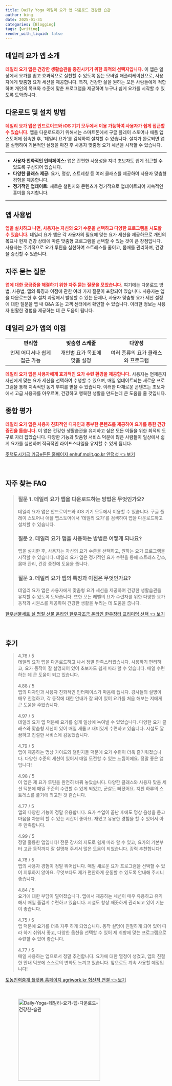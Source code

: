 ```yaml
---
title: Daily Yoga 데일리 요가 앱 다운로드 건강한 습관
author: bing
date: 2025-01-31
categories: [Blogging]
tags: [writing]
render_with_liquid: false
---
```



<h2 id='데일리 요가 앱 소개'>데일리 요가 앱 소개</h2>

<p><b><span style="color: #ee2323;">데일리 요가 앱은 건강한 생활습관을 증진시키기 위한 최적의 선택지입니다.</span></b> 이 앱은 일상에서 요가를 쉽고 효과적으로 실천할 수 있도록 돕는 모바일 애플리케이션으로, 사용자에게 맞춤형 요가 세션을 제공합니다. 특히, 건강한 삶을 원하는 모든 사람들에게 적합하며 개인의 목표와 수준에 맞춘 프로그램을 제공하여 누구나 쉽게 요가를 시작할 수 있도록 도와줍니다.</p>

<h2 id='다운로드 및 설치 방법'>다운로드 및 설치 방법</h2>

<p><b><span style="color: #ee2323;">데일리 요가 앱은 안드로이드와 iOS 기기 모두에서 이용 가능하여 사용자가 쉽게 접근할 수 있습니다.</span></b> 앱을 다운로드하기 위해서는 스마트폰에서 구글 플레이 스토어나 애플 앱스토어에 접속한 후, '데일리 요가'를 검색하여 설치할 수 있습니다. 설치가 완료되면 앱을 실행하여 기본적인 설정을 마친 후 사용자 맞춤형 요가 세션을 시작할 수 있습니다.</p>

<hr />

<ul>
    <li><b>사용자 친화적인 인터페이스:</b> 앱은 간편한 사용성을 지녀 초보자도 쉽게 접근할 수 있도록 구성되어 있습니다.</li>
    <li><b>다양한 클래스 제공:</b> 요가, 명상, 스트레칭 등 여러 클래스를 제공하여 사용자 맞춤형 경험을 제공합니다.</li>
    <li><b>정기적인 업데이트:</b> 새로운 챌린지와 콘텐츠가 정기적으로 업데이트되어 지속적인 흥미를 유지합니다.</li>
</ul>

<hr />

<h2 id='앱 사용법'>앱 사용법</h2>

<p><b><span style="color: #ee2323;">앱을 설치하고 나면, 사용자는 자신의 요가 수준을 선택하고 다양한 프로그램을 시도할 수 있습니다.</span></b> 데일리 요가 앱은 각 사용자의 필요에 맞는 요가 세션을 제공하므로 개인의 목표나 현재 건강 상태에 따른 맞춤형 프로그램을 선택할 수 있는 것이 큰 장점입니다. 사용자는 주기적으로 요가 루틴을 실천하여 스트레스를 줄이고, 몸매를 관리하며, 건강을 증진할 수 있습니다.</p>

<h2 id='자주 묻는 질문'>자주 묻는 질문</h2>

<p><b><span style="color: #ee2323;">앱에 대한 궁금증을 해결하기 위한 자주 묻는 질문을 모았습니다.</span></b> 
여기에는 다운로드 방법, 사용법, 앱의 특징과 이점에 관한 여러 가지 질문이 포함되어 있습니다. 사용자는 앱을 다운로드한 후 설치 과정에서 발생할 수 있는 문제나, 사용자 맞춤형 요가 세션 설정에 대한 질문을 앱 내 Q&A 또는 고객 센터에서 확인할 수 있습니다. 이러한 정보는 사용자 원활한 경험을 제공하는 데 큰 도움이 됩니다.</p>

<h2 id='데일리 요가 앱의 이점'>데일리 요가 앱의 이점</h2>

<table>
    <tr>
        <td style="text-align: center; height: 17px;"><b>편리함</b></td>
        <td style="text-align: center; height: 17px;"><b>맞춤형 스케줄</b></td>
        <td style="text-align: center; height: 17px;"><b>다양성</b></td>
    </tr>
    <tr>
        <td style="text-align: center; height: 17px;">언제 어디서나 쉽게 접근 가능</td>
        <td style="text-align: center; height: 17px;">개인별 요가 목표에 맞춤 설정</td>
        <td style="text-align: center; height: 17px;">여러 종류의 요가 클래스와 프로그램</td>
    </tr>
</table>

<p><b><span style="color: #ee2323;">데일리 요가 앱은 사용자에게 효과적인 요가 수련 환경을 제공합니다.</span></b> 사용자는 언제든지 자신에게 맞는 요가 세션을 선택하여 수행할 수 있으며, 매일 업데이트되는 새로운 프로그램을 통해 지속적인 동기 부여를 받을 수 있습니다. 이러한 다채로운 콘텐츠는 초보자에서 고급 사용자를 아우르며, 건강하고 행복한 생활을 만드는데 큰 도움을 줄 것입니다.</p>

<h2 id='종합 평가'>종합 평가</h2>

<p><b><span style="color: #ee2323;">데일리 요가 앱은 사용자 친화적인 디자인과 풍부한 콘텐츠를 제공하여 요가를 통한 건강 증진을 돕습니다.</span></b> 이 앱은 건강한 생활습관을 유지하고 싶은 모든 이들을 위한 최적의 도구로 자리 잡았습니다. 다양한 기능과 맞춤형 서비스 덕분에 많은 사람들이 일상에서 쉽게 요가를 실천하며 적극적인 라이프스타일을 유지할 수 있게 됩니다.</p>


<p><a class="click-button" title="주택도시기금 기금e든든 홈페이지 enhuf.molit.go.kr 안정성" href="https://somered.github.io/posts/%EC%A3%BC%ED%83%9D%EB%8F%84%EC%8B%9C%EA%B8%B0%EA%B8%88-%EA%B8%B0%EA%B8%88e%EB%93%A0%EB%93%A0-%ED%99%88%ED%8E%98%EC%9D%B4%EC%A7%80-enhuf.molit.go.kr-%EC%95%88%EC%A0%95%EC%84%B1/" rel="dofollow">주택도시기금 기금e든든 홈페이지 enhuf.molit.go.kr 안정성 👈 보기</a></p><br>
<h2 id='자주_찾는_FAQ'>자주 찾는 FAQ</h2>
<div itemscope="" itemtype="https://schema.org/FAQPage"> 
<blockquote> 
<div itemscope="" itemprop="mainEntity" itemtype="https://schema.org/Question"> 
<h3 itemprop="name">질문 1. 데일리 요가 앱을 다운로드하는 방법은 무엇인가요?</h3> 
<div itemscope="" itemprop="acceptedAnswer" itemtype="https://schema.org/Answer"> 
<span itemprop="text"> 
<p>데일리 요가 앱은 안드로이드와 iOS 기기 모두에서 이용할 수 있습니다. 구글 플레이 스토어나 애플 앱스토어에서 '데일리 요가'를 검색하여 앱을 다운로드하고 설치할 수 있습니다.</p> 
</span> 
</div> 
</div> 

<div itemscope="" itemprop="mainEntity" itemtype="https://schema.org/Question"> 
<h3 itemprop="name">질문 2. 데일리 요가 앱을 사용하는 방법은 어떻게 되나요?</h3> 
<div itemscope="" itemprop="acceptedAnswer" itemtype="https://schema.org/Answer"> 
<span itemprop="text"> 
<p>앱을 설치한 후, 사용자는 자신의 요가 수준을 선택하고, 원하는 요가 프로그램을 시작할 수 있습니다. 데일리 요가 앱은 정기적인 요가 수련을 통해 스트레스 감소, 몸매 관리, 건강 증진에 도움을 줍니다.</p> 
</span> 
</div> 
</div> 

<div itemscope="" itemprop="mainEntity" itemtype="https://schema.org/Question"> 
<h3 itemprop="name">질문 3. 데일리 요가 앱의 특징과 이점은 무엇인가요?</h3> 
<div itemscope="" itemprop="acceptedAnswer" itemtype="https://schema.org/Answer"> 
<span itemprop="text"> 
<p>데일리 요가 앱은 사용자에게 맞춤형 요가 세션을 제공하여 건강한 생활습관을 유지할 수 있도록 도와줍니다. 또한 모든 레벨의 요가 수련자를 위한 다양한 요가 동작과 시퀀스를 제공하여 건강한 생활을 누리는 데 도움을 줍니다.</p> 
</span> 
</div> 
</div> 
</blockquote> 
</div>
<p><a class="click-button" title="한우선물세트 설 명절 선물 온라인 한우자조금 온라인 한우장터 프리미엄 선택" href="https://somered.github.io/posts/%ED%95%9C%EC%9A%B0%EC%84%A0%EB%AC%BC%EC%84%B8%ED%8A%B8-%EC%84%A4-%EB%AA%85%EC%A0%88-%EC%84%A0%EB%AC%BC-%EC%98%A8%EB%9D%BC%EC%9D%B8-%ED%95%9C%EC%9A%B0%EC%9E%90%EC%A1%B0%EA%B8%88-%EC%98%A8%EB%9D%BC%EC%9D%B8-%ED%95%9C%EC%9A%B0%EC%9E%A5%ED%84%B0-%ED%94%84%EB%A6%AC%EB%AF%B8%EC%97%84-%EC%84%A0%ED%83%9D/" rel="dofollow">한우선물세트 설 명절 선물 온라인 한우자조금 온라인 한우장터 프리미엄 선택 👈 보기</a></p><br>
<h2 id='후기'>후기</h2>
<div itemscope itemtype="https://schema.org/Product">
  <blockquote>
  <div itemprop="review" itemscope itemtype="https://schema.org/Review">
      <div itemprop="reviewRating" itemscope itemtype="https://schema.org/Rating"> <span itemprop="ratingValue">4.76</span> / <span itemprop="bestRating">5</span> </div>
      <span itemprop="reviewBody">데일리 요가 앱을 다운로드하고 나서 정말 만족스러웠습니다. 사용하기 편리하고, 요가 동작이 잘 설명되어 있어 초보자도 쉽게 따라 할 수 있습니다. 매일 수련하는 데 큰 도움이 되고 있습니다.</span>
  </div>
  <br>
  <div itemprop="review" itemscope itemtype="https://schema.org/Review">
      <div itemprop="reviewRating" itemscope itemtype="https://schema.org/Rating"> <span itemprop="ratingValue">4.88</span> / <span itemprop="bestRating">5</span> </div>
      <span itemprop="reviewBody">앱의 디자인과 사용자 친화적인 인터페이스가 마음에 듭니다. 강사들의 설명이 매우 친절하고, 각 동작에 대한 안내가 잘 되어 있어 요가를 처음 해보는 저에게 큰 도움을 주었습니다.</span>
  </div>
  <br>
  <div itemprop="review" itemscope itemtype="https://schema.org/Review">
      <div itemprop="reviewRating" itemscope itemtype="https://schema.org/Rating"> <span itemprop="ratingValue">4.97</span> / <span itemprop="bestRating">5</span> </div>
      <span itemprop="reviewBody">데일리 요가 앱 덕분에 요가를 쉽게 일상에 녹여낼 수 있었습니다. 다양한 요가 클래스와 맞춤형 세션이 있어 매일 새롭고 재미있게 수련하고 있습니다. 시설도 깔끔하고 친절한 서비스에 감동했습니다.</span>
  </div>
  <br>
  <div itemprop="review" itemscope itemtype="https://schema.org/Review">
      <div itemprop="reviewRating" itemscope itemtype="https://schema.org/Rating"> <span itemprop="ratingValue">4.79</span> / <span itemprop="bestRating">5</span> </div>
      <span itemprop="reviewBody">앱이 제공하는 명상 가이드와 챌린지들 덕분에 요가 수련이 더욱 즐거워졌습니다. 다양한 수준의 세션이 있어서 매일 도전할 수 있는 느낌이에요. 정말 좋은 앱입니다!</span>
  </div>
  <br>
  <div itemprop="review" itemscope itemtype="https://schema.org/Review">
      <div itemprop="reviewRating" itemscope itemtype="https://schema.org/Rating"> <span itemprop="ratingValue">4.98</span> / <span itemprop="bestRating">5</span> </div>
      <span itemprop="reviewBody">이 앱은 제 요가 루틴을 완전히 바꿔 놓았습니다. 다양한 클래스와 사용자 맞춤 세션 덕분에 매일 꾸준히 수련할 수 있게 되었고, 군살도 빠졌어요. 지친 하루의 스트레스를 풀기에 최고인 것 같습니다.</span>
  </div>
  <br>
  <div itemprop="review" itemscope itemtype="https://schema.org/Review">
      <div itemprop="reviewRating" itemscope itemtype="https://schema.org/Rating"> <span itemprop="ratingValue">4.77</span> / <span itemprop="bestRating">5</span> </div>
      <span itemprop="reviewBody">앱의 다양한 기능이 정말 유용합니다. 요가 수업이 끝난 후에도 명상 음성을 듣고 마음을 차분히 할 수 있는 시간이 좋아요. 재밌고 유용한 경험을 할 수 있어서 아주 만족합니다.</span>
  </div>
  <br>
  <div itemprop="review" itemscope itemtype="https://schema.org/Review">
      <div itemprop="reviewRating" itemscope itemtype="https://schema.org/Rating"> <span itemprop="ratingValue">4.99</span> / <span itemprop="bestRating">5</span> </div>
      <span itemprop="reviewBody">정말 훌륭한 앱입니다! 전문 강사의 지도로 쉽게 따라 할 수 있고, 요가의 기본부터 고급 동작까지 잘 설명해 주셔서 많은 도움이 되었습니다. 강력 추천합니다!</span>
  </div>
  <br>
  <div itemprop="review" itemscope itemtype="https://schema.org/Review">
      <div itemprop="reviewRating" itemscope itemtype="https://schema.org/Rating"> <span itemprop="ratingValue">4.76</span> / <span itemprop="bestRating">5</span> </div>
      <span itemprop="reviewBody">앱의 사용자 경험이 정말 뛰어납니다. 매일 새로운 요가 프로그램을 선택할 수 있어 지루하지 않아요. 무엇보다도 제가 편안하게 운동할 수 있도록 안내해 주시니 좋습니다.</span>
  </div>
  <br>
  <div itemprop="review" itemscope itemtype="https://schema.org/Review">
      <div itemprop="reviewRating" itemscope itemtype="https://schema.org/Rating"> <span itemprop="ratingValue">4.84</span> / <span itemprop="bestRating">5</span> </div>
      <span itemprop="reviewBody">요가에 대한 부담이 덜어졌습니다. 앱에서 제공하는 세션이 매우 유용하고 유익해서 매일 즐겁게 수련하고 있습니다. 시설도 항상 깨끗하게 관리되고 있어 기분이 좋습니다.</span>
  </div>
  <br>
  <div itemprop="review" itemscope itemtype="https://schema.org/Review">
      <div itemprop="reviewRating" itemscope itemtype="https://schema.org/Rating"> <span itemprop="ratingValue">4.75</span> / <span itemprop="bestRating">5</span> </div>
      <span itemprop="reviewBody">앱 덕분에 요가를 더욱 자주 하게 되었습니다. 동작 설명이 친절하게 되어 있어 따라 하기 쉬워서 좋고, 다양한 옵션을 선택할 수 있어 제 취향에 맞는 프로그램으로 수련할 수 있어 좋습니다.</span>
  </div>
  <br>
  <div itemprop="review" itemscope itemtype="https://schema.org/Review">
      <div itemprop="reviewRating" itemscope itemtype="https://schema.org/Rating"> <span itemprop="ratingValue">4.77</span> / <span itemprop="bestRating">5</span> </div>
      <span itemprop="reviewBody">매일 사용하는 앱으로서 정말 추천합니다. 요가에 대한 열정이 생겼고, 앱의 친절한 안내 덕분에 스스로의 변화도 느끼고 있습니다. 앞으로도 계속 사용할 예정입니다!</span>
  </div>
  </blockquote>
</div>
<p><a class="click-button" title="도농인력중개 플랫폼 홈페이지 agriwork.kr 혁신적 연결" href="https://somered.github.io/posts/%EB%8F%84%EB%86%8D%EC%9D%B8%EB%A0%A5%EC%A4%91%EA%B0%9C-%ED%94%8C%EB%9E%AB%ED%8F%BC-%ED%99%88%ED%8E%98%EC%9D%B4%EC%A7%80-agriwork.kr-%ED%98%81%EC%8B%A0%EC%A0%81-%EC%97%B0%EA%B2%B0/" rel="dofollow">도농인력중개 플랫폼 홈페이지 agriwork.kr 혁신적 연결 👈 보기</a></p><br>
<figure class="image"><img src="https://somered.github.io/assets/img/thumbnail/Daily-Yoga-데일리-요가-앱-다운로드-건강한-습관.webp" alt="Daily-Yoga-데일리-요가-앱-다운로드-건강한-습관" width="256" height="256"></figure>